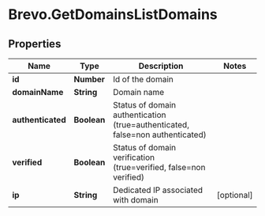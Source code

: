 # Brevo.GetDomainsListDomains

## Properties
Name | Type | Description | Notes
------------ | ------------- | ------------- | -------------
**id** | **Number** | Id of the domain | 
**domainName** | **String** | Domain name | 
**authenticated** | **Boolean** | Status of domain authentication (true=authenticated, false=non authenticated) | 
**verified** | **Boolean** | Status of domain verification (true=verified, false=non verified) | 
**ip** | **String** | Dedicated IP associated with domain | [optional] 


